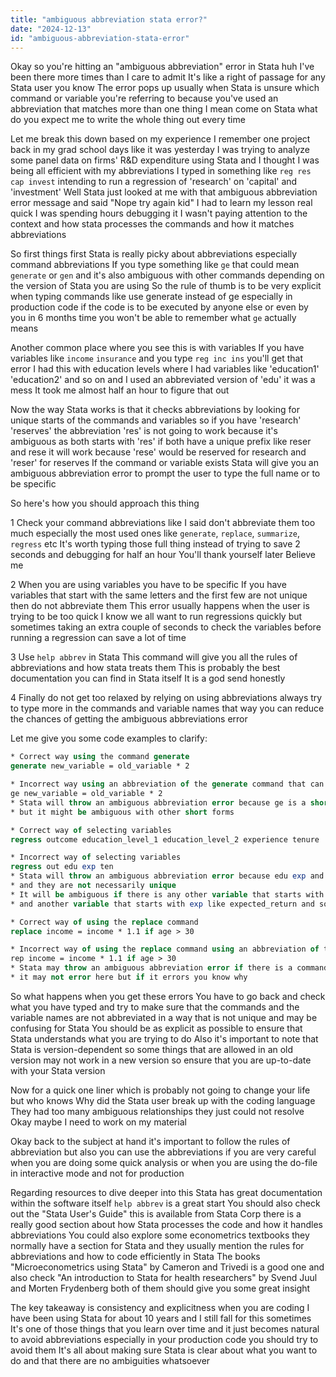 ```yaml
---
title: "ambiguous abbreviation stata error?"
date: "2024-12-13"
id: "ambiguous-abbreviation-stata-error"
---
```


Okay so you're hitting an "ambiguous abbreviation" error in Stata huh I've been there more times than I care to admit It's like a right of passage for any Stata user you know The error pops up usually when Stata is unsure which command or variable you're referring to because you've used an abbreviation that matches more than one thing I mean come on Stata what do you expect me to write the whole thing out every time

Let me break this down based on my experience I remember one project back in my grad school days like it was yesterday I was trying to analyze some panel data on firms' R&D expenditure using Stata and I thought I was being all efficient with my abbreviations I typed in something like `reg res cap invest` intending to run a regression of 'research' on 'capital' and 'investment' Well Stata just looked at me with that ambiguous abbreviation error message and said "Nope try again kid" I had to learn my lesson real quick I was spending hours debugging it I wasn't paying attention to the context and how stata processes the commands and how it matches abbreviations

So first things first Stata is really picky about abbreviations especially command abbreviations If you type something like `ge` that could mean `generate` or `gen` and it's also ambiguous with other commands depending on the version of Stata you are using So the rule of thumb is to be very explicit when typing commands like use generate instead of ge especially in production code if the code is to be executed by anyone else or even by you in 6 months time you won't be able to remember what `ge` actually means

Another common place where you see this is with variables If you have variables like `income` `insurance` and you type `reg inc ins` you'll get that error I had this with education levels where I had variables like 'education1' 'education2' and so on and I used an abbreviated version of 'edu' it was a mess It took me almost half an hour to figure that out

Now the way Stata works is that it checks abbreviations by looking for unique starts of the commands and variables so if you have 'research' 'reserves' the abbreviation 'res' is not going to work because it's ambiguous as both starts with 'res' if both have a unique prefix like reser and rese it will work because 'rese' would be reserved for research and 'reser' for reserves If the command or variable exists Stata will give you an ambiguous abbreviation error to prompt the user to type the full name or to be specific

So here's how you should approach this thing

1 Check your command abbreviations like I said don't abbreviate them too much especially the most used ones like `generate`, `replace`, `summarize`, `regress` etc It's worth typing those full thing instead of trying to save 2 seconds and debugging for half an hour You'll thank yourself later Believe me

2 When you are using variables you have to be specific If you have variables that start with the same letters and the first few are not unique then do not abbreviate them This error usually happens when the user is trying to be too quick I know we all want to run regressions quickly but sometimes taking an extra couple of seconds to check the variables before running a regression can save a lot of time

3 Use `help abbrev` in Stata This command will give you all the rules of abbreviations and how stata treats them This is probably the best documentation you can find in Stata itself It is a god send honestly

4 Finally do not get too relaxed by relying on using abbreviations always try to type more in the commands and variable names that way you can reduce the chances of getting the ambiguous abbreviations error

Let me give you some code examples to clarify:

```stata
* Correct way using the command generate
generate new_variable = old_variable * 2

* Incorrect way using an abbreviation of the generate command that can be confused with other commands
ge new_variable = old_variable * 2
* Stata will throw an ambiguous abbreviation error because ge is a short form for generate
* but it might be ambiguous with other short forms
```

```stata
* Correct way of selecting variables
regress outcome education_level_1 education_level_2 experience tenure

* Incorrect way of selecting variables
regress out edu exp ten
* Stata will throw an ambiguous abbreviation error because edu exp and ten are short forms of variables
* and they are not necessarily unique
* It will be ambiguous if there is any other variable that starts with edu like education_level_3
* and another variable that starts with exp like expected_return and so on
```

```stata
* Correct way of using the replace command
replace income = income * 1.1 if age > 30

* Incorrect way of using the replace command using an abbreviation of the replace command
rep income = income * 1.1 if age > 30
* Stata may throw an ambiguous abbreviation error if there is a command that starts with rep and also a user defined function
* it may not error here but if it errors you know why
```

So what happens when you get these errors You have to go back and check what you have typed and try to make sure that the commands and the variable names are not abbreviated in a way that is not unique and may be confusing for Stata You should be as explicit as possible to ensure that Stata understands what you are trying to do Also it's important to note that Stata is version-dependent so some things that are allowed in an old version may not work in a new version so ensure that you are up-to-date with your Stata version

Now for a quick one liner which is probably not going to change your life but who knows Why did the Stata user break up with the coding language They had too many ambiguous relationships they just could not resolve Okay maybe I need to work on my material

Okay back to the subject at hand it's important to follow the rules of abbreviation but also you can use the abbreviations if you are very careful when you are doing some quick analysis or when you are using the do-file in interactive mode and not for production

Regarding resources to dive deeper into this Stata has great documentation within the software itself `help abbrev` is a great start You should also check out the "Stata User's Guide" this is available from Stata Corp there is a really good section about how Stata processes the code and how it handles abbreviations You could also explore some econometrics textbooks they normally have a section for Stata and they usually mention the rules for abbreviations and how to code efficiently in Stata The books "Microeconometrics using Stata" by Cameron and Trivedi is a good one and also check "An introduction to Stata for health researchers" by Svend Juul and Morten Frydenberg both of them should give you some great insight

The key takeaway is consistency and explicitness when you are coding I have been using Stata for about 10 years and I still fall for this sometimes It's one of those things that you learn over time and it just becomes natural to avoid abbreviations especially in your production code you should try to avoid them It's all about making sure Stata is clear about what you want to do and that there are no ambiguities whatsoever
